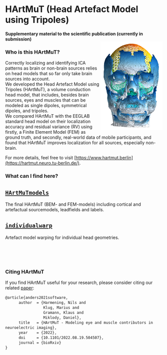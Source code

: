 # HArtMuT (Head Artefact Model using Tripoles)
**Supplementary material to the scientific publication (currently in submission)**<br>
<img align="right" width="200" src="images/HArtMuT.png">
### Who is this HArtMuT?
Correctly localizing and identifying ICA patterns as brain or non-brain sources relies on head models 
that so far only take brain sources into account.<br>
We developed the Head Artefact Model using Tripoles (HArtMuT), a volume
conduction head model, that includes, besides brain sources, eyes and muscles
that can be modeled as single dipoles, symmetrical dipoles, and tripoles.<br>
We compared HArtMuT with the EEGLAB standard head model on their localization
accuracy and residual variance (RV) using firstly, a Finite Element Model (FEM)
as ground truth, and secondly, real-world data of mobile participants, and
found that HArtMuT improves localization for all sources, especially
non-brain.<br>

For more details, feel free to visit [https://www.hartmut.berlin](https://hartmut.neuro.tu-berlin.de/).

### What can I find here?
## [`HArtMuTmodels`](HArtMuTmodels)<br>
The final HArtMuT (BEM- and FEM-models) including cortical and artefactual sourcemodels, leadfields and labels.


## [`individualwarp`](individualwarp)<br>
Artefact model warping for individual head geometries.
<br>
<br>
<br>
<br>
<br>




### Citing HArtMuT
If you find HArtMuT useful for your research, please consider citing our related [paper](https://www.biorxiv.org/content/10.1101/2022.08.19.504507v1):
```
@article{anders2021software,
      author  = {Harmening, Nils and
                 Klug, Marius and
                 Gramann, Klaus and
                 Miklody, Daniel},
      title   = {HArtMuT - Modeling eye and muscle contributors in neuroelectric imaging},
      year    = {2022},
      doi     = {10.1101/2022.08.19.504507},
      journal = {bioRxiv}
}
```
